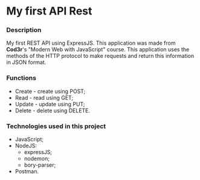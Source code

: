 # My first API Rest

### Description

My first REST API using ExpressJS.
This application was made from **Cod3r**'s "Modern Web with JavaScript" course.
This application uses the methods of the HTTP protocol to make requests and return this information in JSON format.

### Functions
* Create - create using POST;
* Read - read using GET;
* Update - update using PUT;
* Delete - delete using DELETE.

### Technologies used in this project

* JavaScript;
* NodeJS:
  * expressJS;
  * nodemon;
  * bory-parser;
* Postman.
